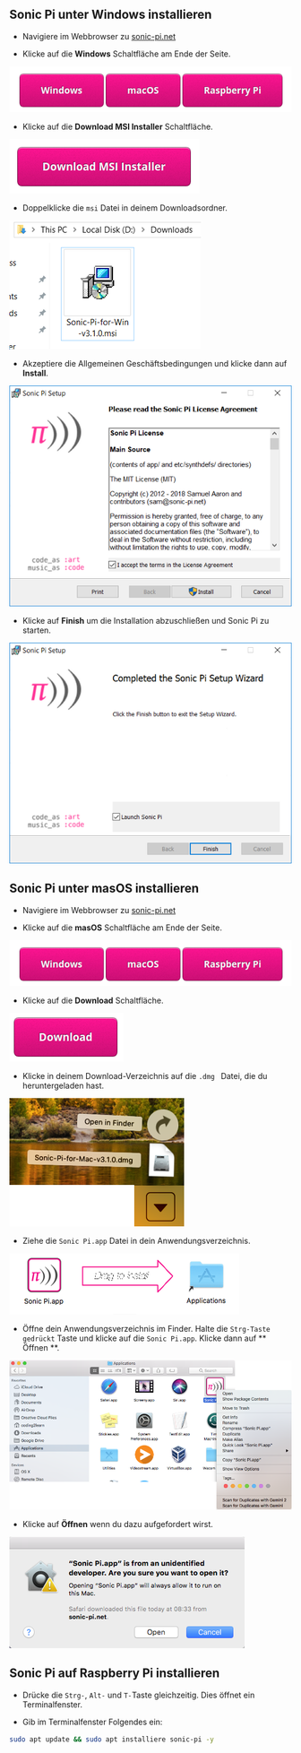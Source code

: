 ## Sonic Pi unter Windows installieren

- Navigiere im Webbrowser zu [sonic-pi.net](https://sonic-pi.net/)

- Klicke auf die **Windows** Schaltfläche am Ende der Seite.

![downloads](images/download-buttons.png)

- Klicke auf die **Download MSI Installer** Schaltfläche.

![msi](images/msi-installer.png)

- Doppelklicke die `msi` Datei in deinem Downloadsordner.

![windows1](images/windows1.png)

- Akzeptiere die Allgemeinen Geschäftsbedingungen und klicke dann auf **Install**.

![windows2](images/windows2.png)

- Klicke auf **Finish** um die Installation abzuschließen und Sonic Pi zu starten.

![windows3](images/windows3.png)


## Sonic Pi unter masOS installieren

- Navigiere im Webbrowser zu [sonic-pi.net](https://sonic-pi.net/)

- Klicke auf die **masOS** Schaltfläche am Ende der Seite.

![downloads](images/download-buttons.png)

- Klicke auf die **Download** Schaltfläche.

![download](images/download.png)

- Klicke in deinem Download-Verzeichnis auf die `.dmg ` Datei, die du heruntergeladen hast.

![macOS1](images/macOS1.png)

- Ziehe die ` Sonic Pi.app ` Datei in dein Anwendungsverzeichnis.

![macOS2](images/macOS2.png)

- Öffne dein Anwendungsverzeichnis im Finder. Halte die `Strg-Taste gedrückt` Taste und klicke auf die `Sonic Pi.app`. Klicke dann auf ** Öffnen **.

![macOS3](images/macOS3.png)

- Klicke auf **Öffnen** wenn du dazu aufgefordert wirst.

![macOS4](images/macOS4.png)

## Sonic Pi auf Raspberry Pi installieren

- Drücke die `Strg-`, `Alt-` und `T-`Taste gleichzeitig. Dies öffnet ein Terminalfenster.

- Gib im Terminalfenster Folgendes ein:

```bash
sudo apt update && sudo apt installiere sonic-pi -y
```

